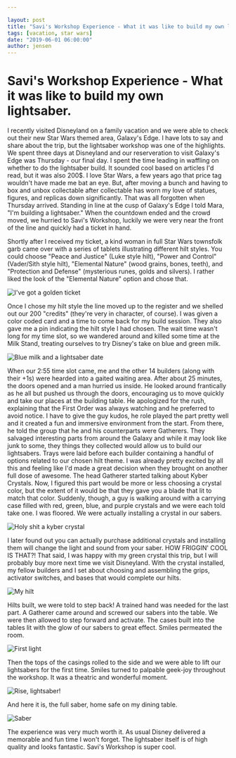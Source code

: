 ```yaml
---

layout: post
title: "Savi's Workshop Experience - What it was like to build my own lightsaber."
tags: [vacation, star wars]
date: "2019-06-01 06:00:00"
author: jensen
---
```


# Savi's Workshop Experience - What it was like to build my own lightsaber.

I recently visited Disneyland on a family vacation and we were able to check out their new Star Wars themed area, Galaxy's Edge. I have lots to say and share about the trip, but the lightsaber workshop was one of the highlights. We spent three days at Disneyland and our reserveration to visit Galaxy's Edge was Thursday - our final day. I spent the time leading in waffling on whether to do the lightsaber build. It sounded cool based on articles I'd read, but it was also 200$. I love Star Wars, a few years ago that price tag wouldn't have made me bat an eye. But, after moving a bunch and having to box and unbox collectable after collectable has worn my love of statues, figures, and replicas down significantly. That was all forgotten when Thursday arrived. Standing in line at the cusp of Galaxy's Edge I told Mara, "I'm building a lightsaber." When the countdown ended and the crowd moved, we hurried to Savi's Workshop, luckily we were very near the front of the line and quickly had a ticket in hand.

Shortly after I received my ticket, a kind woman in full Star Wars townsfolk garb came over with a series of tablets illustrating different hilt styles. You could choose "Peace and Justice" (Luke style hilt), "Power and Control" (Vader/Sith style hilt), "Elemental Nature" (wood grains, bones, teeth), and "Protection and Defense" (mysterious runes, golds and silvers). I rather liked the look of the "Elemental Nature" option and chose that.

![I've got a golden ticket](/images/Savi/goldenticket.JPG)

Once I chose my hilt style the line moved up to the register and we shelled out our 200 "credits" (they're very in character, of course). I was given a color coded card and a time to come back for my build session. They also gave me a pin indicating the hilt style I had chosen. The wait time wasn't long for my time slot, so we wandered around and killed some time at the Milk Stand, treating ourselves to try Disney's take on blue and green milk. 

![Blue milk and a lightsaber date](/images/Savi/Milk.JPG)

When our 2:55 time slot came, me and the other 14 builders (along with their +1s) were hearded into a gaited waiting area. After about 25 minutes, the doors opened and a man hurried us inside. He looked around frantically as he all but pushed us through the doors, encouraging us to move quickly and take our places at the building table. He apologized for the rush, explaining that the First Order was always watching and he preferred to avoid notice. I have to give the guy kudos, he role played the part pretty well and it created a fun and immersive environment from the start. From there, he told the group that he and his counterparts were Gatherers. They salvaged interesting parts from around the Galaxy and while it may look like junk to some, they things they collected would allow us to build our lightsabers. Trays were laid before each builder containing a handful of options related to our chosen hilt theme. I was already pretty excited by all this and feeling like I'd made a great decision when they brought on another full dose of awesome. The head Gatherer started talking about Kyber Crystals. Now, I figured this part would be more or less choosing a crystal color, but the extent of it would be that they gave you a blade that lit to match that color. Suddenly, though, a guy is walking around with a carrying case filled with red, green, blue, and purple crystals and we were each told take one. I was floored. We were actually installing a crystal in our sabers.

![Holy shit a kyber crystal](/images/Savi/crystal.JPG)

I later found out you can actually purchase additional crystals and installing them will change the light and sound from your saber. HOW FRIGGIN' COOL IS THAT?! That said, I was happy with my green crystal this trip, but I will probably buy more next time we visit Disneyland. With the crystal installed, my fellow builders and I set about choosing and assembling the grips, activator switches, and bases that would complete our hilts. 


![My hilt](/images/Savi/hilt.JPG)

Hilts built, we were told to step back! A trained hand was needed for the last part. A Gatherer came around and screwed our sabers into the table. We were then allowed to step forward and activate. The cases built into the tables lit with the glow of our sabers to great effect. Smiles permeated the room.

![First light](/images/Savi/firstlight.JPG)

Then the tops of the casings rolled to the side and we were able to lift our lightsabers for the first time. Smiles turned to palpable geek-joy throughout the workshop. It was a theatric and wonderful moment.

![Rise, lightsaber!](/images/Savi/rise.JPG)


And here it is, the full saber, home safe on my dining table.

![Saber](/images/Savi/saber.jpg)

The experience was very much worth it. As usual Disney delivered a memorable and fun time I won't forget. The lightsaber itself is of high quality and looks fantastic. Savi's Workshop is super cool.




